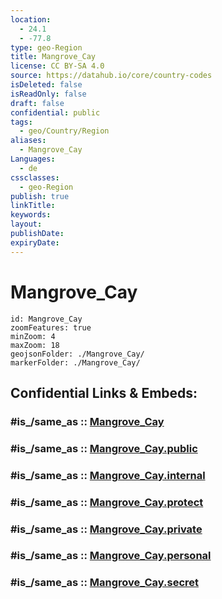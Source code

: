 ```yaml
---
location:
  - 24.1
  - -77.8
type: geo-Region
title: Mangrove_Cay
license: CC BY-SA 4.0
source: https://datahub.io/core/country-codes
isDeleted: false
isReadOnly: false
draft: false
confidential: public
tags:
  - geo/Country/Region
aliases:
  - Mangrove_Cay
Languages:
  - de
cssclasses:
  - geo-Region
publish: true
linkTitle:
keywords:
layout:
publishDate:
expiryDate:
---
```


# Mangrove_Cay

```leaflet
id: Mangrove_Cay
zoomFeatures: true 
minZoom: 4 
maxZoom: 18
geojsonFolder: ./Mangrove_Cay/
markerFolder: ./Mangrove_Cay/
```


## Confidential Links & Embeds: 

### #is_/same_as :: [Mangrove_Cay](/_Standards/Earth/Continent/America~Caribbean/Bahamas/Districts~Bahamas/Mangrove_Cay.md) 

### #is_/same_as :: [Mangrove_Cay.public](/_public/Earth/Continent/America~Caribbean/Bahamas/Districts~Bahamas/Mangrove_Cay.public.md) 

### #is_/same_as :: [Mangrove_Cay.internal](/_internal/Earth/Continent/America~Caribbean/Bahamas/Districts~Bahamas/Mangrove_Cay.internal.md) 

### #is_/same_as :: [Mangrove_Cay.protect](/_protect/Earth/Continent/America~Caribbean/Bahamas/Districts~Bahamas/Mangrove_Cay.protect.md) 

### #is_/same_as :: [Mangrove_Cay.private](/_private/Earth/Continent/America~Caribbean/Bahamas/Districts~Bahamas/Mangrove_Cay.private.md) 

### #is_/same_as :: [Mangrove_Cay.personal](/_personal/Earth/Continent/America~Caribbean/Bahamas/Districts~Bahamas/Mangrove_Cay.personal.md) 

### #is_/same_as :: [Mangrove_Cay.secret](/_secret/Earth/Continent/America~Caribbean/Bahamas/Districts~Bahamas/Mangrove_Cay.secret.md)

